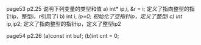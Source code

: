 page53
p2.25 说明下列变量的类型和值
a) int* ip,i, &r = i;
定义了指向整型的指针ip，整型i，r引用了i
b) int i, *ip=0;
初始化了空指针ip，定义了整型i
c) int* ip,ip2;
定义了指向整型的指针ip，定义了整型ip2

page54
p2.26
(a)const int buf;
(b)int cnt = 0;
